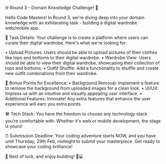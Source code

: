 🌐 Round 3 - Domain Knowledge Challenge! 🚀

Hello Code Masters! In Round 3, we're diving deep into your domain knowledge with an exhilarating task - building a digital wardrobe web/mobile app.

📝 Task Details:
Your challenge is to create a platform where users can curate their digital wardrobe. Here's what we're looking for:

•⁠  ⁠Upload Pictures: Users should be able to upload pictures of their clothes like tops and bottoms to their digital wardrobe.
•⁠  ⁠Wardrobe View: Users should be able to view their digital wardrobe, showcasing their collection of tops and bottoms.
•⁠  ⁠Outfit Shuffle: Add a functionality to shuffle and create new outfit combinations from their wardrobe.

🌟 Bonus Points for Excellence:
•⁠  ⁠Background Removal: Implement a feature to remove the background from uploaded images for a clean look.
•⁠  ⁠UI/UX: Impress us with an intuitive and visually appealing user interface.
•⁠  ⁠Additional Features: Innovate! Any extra features that enhance the user experience will earn you extra points.

🛠️ Tech Stack:
You have the freedom to choose any technology stack you're comfortable with. Whether it's web or mobile development, the stage is yours!

⏰ Submission Deadline:
Your coding adventure starts NOW, and you have until Thursday, 29th Feb, midnight to submit your masterpiece. Get ready to showcase your coding brilliance!

🚀 Best of luck, and enjoy building! 🌟💻